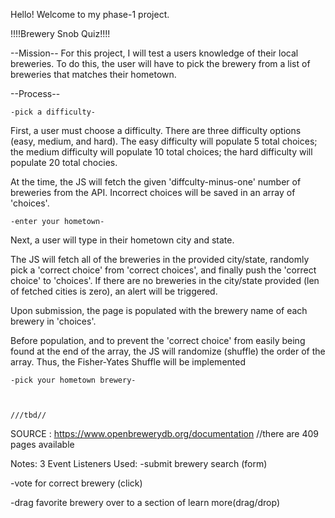 Hello! Welcome to my phase-1 project.

!!!!Brewery Snob Quiz!!!!

--Mission--
For this project, I will test a users knowledge of their local breweries. To do this, the user will have to pick the brewery from a list of breweries that matches their hometown. 

--Process--

    -pick a difficulty-

First, a user must choose a difficulty. There are three difficulty options (easy, medium, and hard). The easy difficulty will populate 5 total choices; the medium difficulty will populate 10 total choices; the hard difficulty will populate 20 total chocies. 

At the time, the JS will fetch the given 'diffculty-minus-one' number of breweries from the API. Incorrect choices will be saved in an array of 'choices'.


    -enter your hometown-

Next, a user will type in their hometown city and state. 

The JS will fetch all of the breweries in the provided city/state, randomly pick a 'correct choice' from 'correct choices', and finally push the 'correct choice' to 'choices'. If there are no breweries in the city/state provided (len of fetched cities is zero), an alert will be triggered.

Upon submission, the page is populated with the brewery name of each brewery in 'choices'.

Before population, and to prevent the 'correct choice' from easily being found at the end of the array, the JS will randomize (shuffle) the order of the array. Thus, the Fisher-Yates Shuffle will be implemented


    -pick your hometown brewery-



    ///tbd//



SOURCE :
https://www.openbrewerydb.org/documentation
//there are 409 pages available

Notes:
3 Event Listeners Used:
-submit brewery search (form)

-vote for correct brewery (click)

-drag favorite brewery over to a section of learn more(drag/drop)